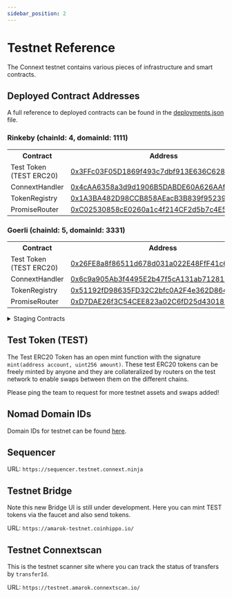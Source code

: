 ```yaml
---
sidebar_position: 2 
---
```


# Testnet Reference

The Connext testnet contains various pieces of infrastructure and smart contracts.

## Deployed Contract Addresses

A full reference to deployed contracts can be found in the [deployments.json](https://github.com/connext/nxtp/blob/main/packages/deployments/contracts/deployments.json) file.

### Rinkeby (chainId: 4, domainId: 1111)

<table>
  <tbody>
    <tr>
      <th>Contract</th>
      <th>Address</th>
    </tr>
    <tr>
      <td>Test Token (TEST ERC20)</td>
      <td>
        <a href="https://rinkeby.etherscan.io/address/0x3FFc03F05D1869f493c7dbf913E636C6280e0ff9">
          0x3FFc03F05D1869f493c7dbf913E636C6280e0ff9
        </a>
      </td>
    </tr>
    <tr>
      <td>ConnextHandler</td>
      <td>
        <a href="https://louper.dev/diamond/0x4cAA6358a3d9d1906B5DABDE60A626AAfD80186F?network=rinkeby">
          0x4cAA6358a3d9d1906B5DABDE60A626AAfD80186F
        </a>
      </td>
    </tr>
    <tr>
      <td>TokenRegistry</td>
      <td>
        <a href="https://rinkeby.etherscan.io/address/0x1A3BA482D98CCB858AEacB3B839f952390099cE6">
          0x1A3BA482D98CCB858AEacB3B839f952390099cE6
        </a>
      </td>
    </tr>
    <tr>
      <td>PromiseRouter</td>
      <td>
        <a href="https://rinkeby.etherscan.io/address/0xC02530858cE0260a1c4f214CF2d5b7c4E5986485">
          0xC02530858cE0260a1c4f214CF2d5b7c4E5986485
        </a>
      </td>
    </tr>
  </tbody>
</table>

### Goerli (chainId: 5, domainId: 3331)

<table>
  <tbody>
    <tr>
      <th>Contract</th>
      <th>Address</th>
    </tr>
    <tr>
      <td>Test Token (TEST ERC20)</td>
      <td>
        <a href="https://goerli.etherscan.io/address/0x26FE8a8f86511d678d031a022E48FfF41c6a3e3b">
          0x26FE8a8f86511d678d031a022E48FfF41c6a3e3b
        </a>
      </td>
    </tr>
    <tr>
      <td>ConnextHandler</td>
      <td>
        <a href="https://louper.dev/diamond/0x6c9a905Ab3f4495E2b47f5cA131ab71281E0546e?network=goerli">
          0x6c9a905Ab3f4495E2b47f5cA131ab71281E0546e
        </a>
      </td>
    </tr>
    <tr>
      <td>TokenRegistry</td>
      <td>
        <a href="https://goerli.etherscan.io/address/0x51192fD98635FD32C2bfc0A2F4e362D864A4B8b1">
          0x51192fD98635FD32C2bfc0A2F4e362D864A4B8b1
        </a>
      </td>
    </tr>
    <tr>
      <td>PromiseRouter</td>
      <td>
        <a href="https://goerli.etherscan.io/address/0xD7DAE26f3C54CEE823a02C6fD25d4301860F2B33">
          0xD7DAE26f3C54CEE823a02C6fD25d4301860F2B33
        </a>
      </td>
    </tr>
  </tbody>
</table>


<details>

  <summary>Staging Contracts</summary>

  ### Rinkeby Staging (chainId: 4, domainId: 1111)

  <table>
    <tbody>
      <tr>
        <th>Contract</th>
        <th>Address</th>
      </tr>
      <tr>
        <td>Test Token (TEST ERC20)</td>
        <td>
          <a href="https://rinkeby.etherscan.io/address/0x3FFc03F05D1869f493c7dbf913E636C6280e0ff9">
            0x3FFc03F05D1869f493c7dbf913E636C6280e0ff9
          </a>
        </td>
      </tr>
      <tr>
        <td>ConnextHandler</td>
        <td>
          <a href="https://louper.dev/diamond/0x9312a6F77865811b19A34eB2599D505eA0B8041e?network=rinkeby">
            0x9312a6F77865811b19A34eB2599D505eA0B8041e
          </a>
        </td>
      </tr>
      <tr>
        <td>TokenRegistry</td>
        <td>
          <a href="https://rinkeby.etherscan.io/address/0x73D79FF2De476ac98587dA42c521DBE81bbD532E">
            0x73D79FF2De476ac98587dA42c521DBE81bbD532E
          </a>
        </td>
      </tr>
      <tr>
        <td>PromiseRouter</td>
        <td>
          <a href="https://rinkeby.etherscan.io/address/0xfeF7bFAb9977Bc45B86f8E8587BD71fDf68567a6">
            0xfeF7bFAb9977Bc45B86f8E8587BD71fDf68567a6
          </a>
        </td>
      </tr>
    </tbody>
  </table>

  ### Goerli (chainId: 5, domainId: 3331)

  <table>
    <tbody>
      <tr>
        <th>Contract</th>
        <th>Address</th>
      </tr>
      <tr>
        <td>Test Token (TEST ERC20)</td>
        <td>
          <a href="https://goerli.etherscan.io/address/0x26FE8a8f86511d678d031a022E48FfF41c6a3e3b">
            0x26FE8a8f86511d678d031a022E48FfF41c6a3e3b
          </a>
        </td>
      </tr>
      <tr>
        <td>ConnextHandler</td>
        <td>
          <a href="https://louper.dev/diamond/0xc79f8361e8cAC168a66411242C20c239225E78D4?network=goerli">
            0xc79f8361e8cAC168a66411242C20c239225E78D4
          </a>
        </td>
      </tr>
      <tr>
        <td>TokenRegistry</td>
        <td>
          <a href="https://goerli.etherscan.io/address/0x9A504e699a22B8A52fBD1F60aE2EA6fBf1BA0e40">
            0x9A504e699a22B8A52fBD1F60aE2EA6fBf1BA0e40
          </a>
        </td>
      </tr>
      <tr>
        <td>PromiseRouter</td>
        <td>
          <a href="https://goerli.etherscan.io/address/0x36d0931ABcD519cF9EBcfBa7909B90628a43772a">
            0x36d0931ABcD519cF9EBcfBa7909B90628a43772a
          </a>
        </td>
      </tr>
    </tbody>
  </table>

  </details>


## Test Token (TEST)

The Test ERC20 Token has an open mint function with the signature `mint(address account, uint256 amount)`. These test ERC20 tokens can be freely minted by anyone and they are collateralized by routers on the test network to enable swaps between them on the different chains.

Please ping the team to request for more testnet assets and swaps added!

## Nomad Domain IDs

Domain IDs for testnet can be found [here](https://docs.nomad.xyz/developers/environments/domain-chain-ids).

## Sequencer

URL: `https://sequencer.testnet.connext.ninja`

## Testnet Bridge

Note this new Bridge UI is still under development. Here you can mint TEST tokens via the faucet and also send tokens. 

URL: `https://amarok-testnet.coinhippo.io/`

## Testnet Connextscan

This is the testnet scanner site where you can track the status of transfers by `transferId`. 

URL: `https://testnet.amarok.connextscan.io/`
